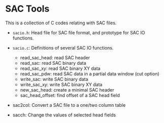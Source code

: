 SAC Tools
=========

This is a collection of C codes relating with SAC files.

- `sacio.h`: Head file for SAC file format, and prototype for SAC IO functions.
- `sacio.c`: Definitions of several SAC IO functions.
  - read_sac_head: read SAC header
  - read_sac: read SAC binary data
  - read_sac_xy: read SAC binary XY data
  - read_sac_pdw: read SAC data in a partial data window (cut option)
  - write_sac: write SAC binary data
  - write_sac_xy: write SAC binary XY data
  - new_sac_head: create a minimal SAC header
  - sac_head_offset: find offset of a SAC head field

- sac2col: Convert a SAC file to a one/two column table
- sacch: Change the values of selected head fields
